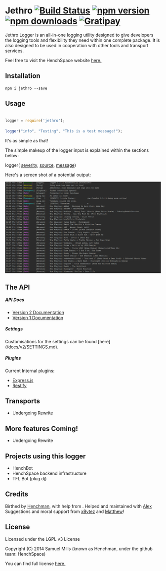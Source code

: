 # Jethro [![Build Status](https://travis-ci.org/JethroLogger/Jethro.svg?branch=master)](https://travis-ci.org/JethroLogger/Jethro) [![npm version](http://img.shields.io/npm/v/jethro.svg)](https://npmjs.org/package/jethro) [![npm downloads](http://img.shields.io/npm/dm/jethro.svg)](https://npmjs.org/package/jethro) [![Gratipay](http://img.shields.io/gratipay/Hunchmun.svg)](https://www.gratipay.com/Hunchmun/)

Jethro Logger is an all-in-one logging utility designed to give developers the logging tools and flexibility they need within one complete package. It is also designed to be used in cooperation with other tools and transport services.

Feel free to visit the HenchSpace website [here.](https://henchspace.co/)


Installation
------------
`npm i jethro --save`


Usage
-----

```js

logger = require('jethro');

logger("info", "Testing", "This is a test message!");
```

It's as simple as that!

The simple makeup of the logger input is explained within the sections below:

logger( [severity](/docs/v2/SEVERITY.md), [source](/docs/v2/SOURCE.md), [message](/docs/v2/MESSAGE.md))

Here's a screen shot of a potential output:


![Screenshot](/docs/v2/i.png "Screenshot")


The API
-------

##### API Docs
* [Version 2 Documentation](/docs/v2/API.md)
* [Version 1 Documentation](/docs/v1/README.md)

##### Settings
Customisations for the settings can be found [here] (/docs/v2/SETTINGS.md).

##### Plugins
Current Internal plugins:
* [Express.js](/docs/v2/plugins/EXPRESS.md)
* [Restify](/docs/v2/plugins/RESTIFY.md)

Transports
----------
* Undergoing Rewrite

More features Coming!
---------------------
* Undergoing Rewrite

Projects using this logger
--------------------------
* HenchBot
* HenchSpace backend infrastructure
* TFL Bot (plug.dj)

Credits
-------
Birthed by [Henchman](https://hench.in), with help from .
Helped and maintained with [Alex](http://thedark1337.com)
Suggestions and moral support from [xBytez](https://github.com/xBytez) and [Matthew](https://github.com/yemasthui)!

License
-------
Licensed under the LGPL v3 License

Copyright (C) 2014  Samuel Mills (known as Henchman, under the github team: HenchSpace)

You can find full license [here.](/LICENSE.txt)
